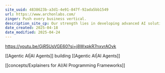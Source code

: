 ```yaml
---
site_uuid: 4838623b-a3d1-4e91-847f-92ada5bb1549
url: https://www.archonlabs.com/
zinger: Push every business vertical.
description_site_cp: Our strength lies in developing advanced AI solutions that empower companies by enhancing their data and decision-making processes.
date_created: 2025-04-18
date_modified: 2025-04-24
---
```

https://youtu.be/GjR5UsVGE60?si=j8WxpkR7nxvrAOvk

[[Agentic AI|AI Agents]] building [[Agentic AI|AI Agents]]

[[concepts/Explainers for AI/AI Programming Frameworks]]